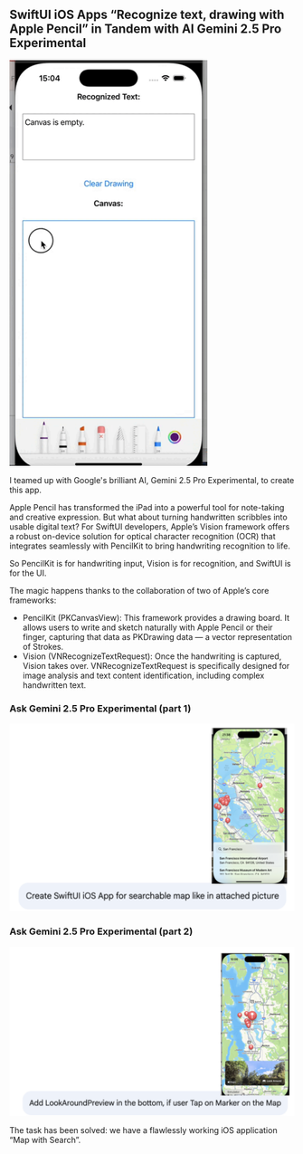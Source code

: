 ## SwiftUI iOS Apps “Recognize text, drawing with Apple Pencil” in Tandem with AI Gemini 2.5 Pro Experimental
 <img src="https://github.com/BestKora/RecognozeTextGemini2_5/blob/f2ca301028415accdee0bc9d7ce2a0321a288309/RecognizeTextGemini2_5.gif" width="350">

 I teamed up with Google's brilliant AI, Gemini 2.5 Pro Experimental, to create this app.
 
Apple Pencil has transformed the iPad into a powerful tool for note-taking and creative expression. But what about turning handwritten scribbles into usable digital text? For SwiftUI developers, Apple’s Vision framework offers a robust on-device solution for optical character recognition (OCR) that integrates seamlessly with PencilKit to bring handwriting recognition to life.

So PencilKit is for handwriting input, Vision is for recognition, and SwiftUI is for the UI.

The magic happens thanks to the collaboration of two of Apple’s core frameworks:

* PencilKit (PKCanvasView): This framework provides a drawing board. It allows users to write and sketch naturally with Apple Pencil or their finger, capturing that data as PKDrawing data — a vector representation of Strokes.
* Vision (VNRecognizeTextRequest): Once the handwriting is captured, Vision takes over. VNRecognizeTextRequest is specifically designed for image analysis and text content identification, including complex handwritten text.

 
### Ask Gemini 2.5 Pro Experimental (part 1)

<img src="https://github.com/BestKora/SearchableMapGemini2_5/blob/a93cd4590f488d9a35a3d54927f822fa3e0045b6/Stage1.png" width="750">

### Ask Gemini 2.5 Pro Experimental (part 2)

<img src="https://github.com/BestKora/SearchableMapGemini2_5/blob/8db96860e93df8536f389adbd27a043f7433258c/Stage2.png" width="750">

The task has been solved: we have a flawlessly working iOS application “Map with Search”.
